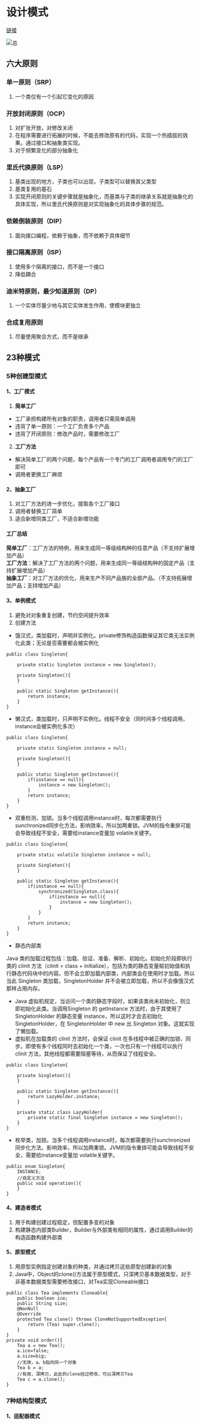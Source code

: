 # 设计模式
[链接](https://www.zhihu.com/question/308850392 "leetcode知乎主页")   

![总](图片/设计模式.jpg)

## 六大原则
### 单一原则（SRP）
1. 一个类仅有一个引起它变化的原因
### 开放封闭原则（OCP）
1. 对扩张开放，对修改关闭
2. 在程序需要进行拓展的时候，不能去修改原有的代码，实现一个热插拔的效果。通过接口和抽象类实现。
3. 对于频繁变化的部分抽象化
### 里氏代换原则（LSP）
1. 基类出现的地方，子类也可以出现，子类型可以替换其父类型
2. 基类复用的基石
3. 实现开闭原则的关键步骤就是抽象化，而基类与子类的继承关系就是抽象化的具体实现，所以里氏代换原则是对实现抽象化的具体步骤的规范。
### 依赖倒装原则（DIP）
1. 面向接口编程，依赖于抽象，而不依赖于具体细节
### 接口隔离原则（ISP）
1. 使用多个隔离的接口，而不是一个接口
2. 降低耦合
### 迪米特原则，最少知道原则（DP）
1. 一个实体尽量少地与其它实体发生作用，使模块更独立
### 合成复用原则
1. 尽量使用聚合方式，而不是继承
## 23种模式

### 5种创建型模式

#### 1、工厂模式
1. **简单工厂**
- 工厂承担构建所有对象的职责，调用者只需简单调用
- 违背了单一原则：一个工厂负责多个产品
- 违背了开闭原则：修改产品时，需要修改工厂
2. **工厂方法**
- 解决简单工厂的两个问题，每个产品有一个专门的工厂调用者调用专门的工厂即可
- 调用者更换工厂麻烦
#### 2、抽象工厂
1. 对工厂方法的进一步优化，提取各个工厂接口
2. 调用者替换工厂简单
3. 适合新增同类工厂，不适合新增功能
#### 工厂总结
**简单工厂**：工厂方法的特例，用来生成同一等级结构种的任意产品（不支持扩展增加产品）  
**工厂方法**：解决了工厂方法的两个问题，用来生成同一等级结构种的固定产品（支持扩展增加产品）  
**抽象工厂**：对工厂方法的优化，用来生产不同产品族的全部产品。（不支持拓展增加产品；支持增加产品）
#### 3、单例模式
1. 避免对对象重复创建，节约空间提升效率
2. 创建方法
- 饿汉式，类加载时，声明并实例化。private修饰构造函数保证其它类无法实例化此类；无论是否需要都会被实例化
```
public class Singleton{

    private static Singleton instance = new Singleton();

    private Singleton(){
    }

    public static Singleton getInstance(){
        return instance;
    }
}
```
- 懒汉式，类加载时，只声明不实例化。线程不安全（同时间多个线程调用，instance会被实例化多次）
```
public class Singleton{

    private static Singleton instance = null;

    private Singleton(){
    }

    public static Singleton getInstance(){
        if(instance == null){
            instance = new Singleton();
        }
        return instance;
    }
}
```  
- 双重检测，加锁。当多个线程调用instance时，每次都需要执行sunchronized同步化方法，影响效率，所以加两重锁。JVM的指令重排可能会导致线程不安全，需要给instance变量加 volatile关键字。
```
public class Singleton{

    private static volatile Singleton instance = null;

    private Singleton(){
    }

    public static Singleton getInstance(){
        if(instance == null){
            synchronized(Singleton.class){
                if(instance == null){
                    instance = new Singleton();
                }
            }
        }
        return instance;
    }
}
``` 
- 静态内部类  

Java 类的加载过程包括：加载、验证、准备、解析、初始化。初始化阶段即执行类的 clinit 方法（clinit = class + initialize），包括为类的静态变量赋初始值和执行静态代码块中的内容。但不会立即加载内部类，内部类会在使用时才加载。所以当此 Singleton 类加载，SingletonHolder 并不会被立即加载，所以不会像饿汉式那样占用内存。
- Java 虚拟机规定，当访问一个类的静态字段时，如果该类尚未初始化，则立即初始化此类。当调用Singleton 的 getInstance 方法时，由于其使用了 SingletonHolder 的静态变量 instance，所以这时才会去初始化 SingletonHolder，在 SingletonHolder 中 new 出 Singleton 对象。这就实现了懒加载。
- 虚拟机在加载类的 clinit 方法时，会保证 clinit 在多线程中被正确的加锁、同步。即使有多个线程同时去初始化一个类，一次也只有一个线程可以执行 clinit 方法，其他线程都需要阻塞等待，从而保证了线程安全。
```
public class Singleton{

    private Singleton(){
    }

    public static Singleton getInstance(){
        return LazyHolder.instance;
    }

    private static class LazyHolder{
        private static final Singleton instance = new Singleton();
    }
}
```
- 枚举类，加锁。当多个线程调用instance时，每次都需要执行sunchronized同步化方法，影响效率，所以加两重锁。JVM的指令重排可能会导致线程不安全，需要给instance变量加 volatile关键字。
```
public enum Singleton{
    INSTANCE;
    //自定义方法
    public void operation(){
    }
}
```
#### 4、建造者模式
1. 用于构建创建过程稳定，但配置多变的对象
2. 构建静态内部类Builder，Builder与外部类有相同的属性，通过调用Builder的构造函数构建外部类
#### 5、原型模式
1. 用原型实例指定创建对象的种类，并通过拷贝这些原型创建新的对象
2. Java中，Object的clone()方法属于原型模式，只深拷贝基本数据类型，对于非基本数据类型需要修改接口，对Tea实现Cloneable接口
```
public class Tea implements Cloneable{
    public boolean ice;
    public String size;
    @NonNull
    @Override
    protected Tea clone() throws CloneNotSupportedException{
        return (Tea) super.clone();
    }
}
private void order(){
    Tea a = new Tea();
    a.ice=false;
    a.size=big;
    //无效，a、b指向同一个对象
    Tea b = a;
    //有效，深拷贝，此处的clone经过修改，可以深拷贝Tea
    Tea c = a.clone();
}
```

### 7种结构型模式
#### 1、适配器模式
